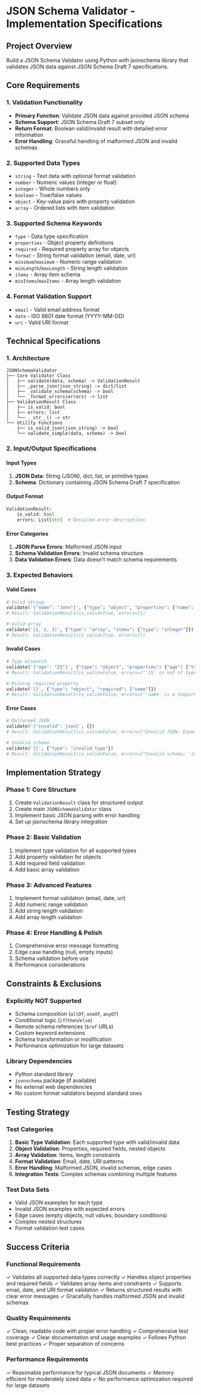 # JSON Schema Validator - Implementation Specifications

## Project Overview
Build a JSON Schema Validator using Python with jsonschema library that validates JSON data against JSON Schema Draft 7 specifications.

## Core Requirements

### 1. Validation Functionality
- **Primary Function**: Validate JSON data against provided JSON schema
- **Schema Support**: JSON Schema Draft 7 subset only
- **Return Format**: Boolean valid/invalid result with detailed error information
- **Error Handling**: Graceful handling of malformed JSON and invalid schemas

### 2. Supported Data Types
- `string` - Text data with optional format validation
- `number` - Numeric values (integer or float)
- `integer` - Whole numbers only
- `boolean` - True/false values
- `object` - Key-value pairs with property validation
- `array` - Ordered lists with item validation

### 3. Supported Schema Keywords
- `type` - Data type specification
- `properties` - Object property definitions
- `required` - Required property array for objects
- `format` - String format validation (email, date, uri)
- `minimum`/`maximum` - Numeric range validation
- `minLength`/`maxLength` - String length validation
- `items` - Array item schema
- `minItems`/`maxItems` - Array length validation

### 4. Format Validation Support
- `email` - Valid email address format
- `date` - ISO 8601 date format (YYYY-MM-DD)
- `uri` - Valid URI format

## Technical Specifications

### 1. Architecture
```
JSONSchemaValidator
├── Core Validator Class
│   ├── validate(data, schema) -> ValidationResult
│   ├── _parse_json(json_string) -> dict/list
│   ├── _validate_schema(schema) -> bool
│   └── _format_errors(errors) -> list
├── ValidationResult Class
│   ├── is_valid: bool
│   ├── errors: list
│   └── __str__() -> str
└── Utility Functions
    ├── is_valid_json(json_string) -> bool
    └── validate_simple(data, schema) -> bool
```

### 2. Input/Output Specifications

#### Input Types
1. **JSON Data**: String (JSON), dict, list, or primitive types
2. **Schema**: Dictionary containing JSON Schema Draft 7 specification

#### Output Format
```python
ValidationResult:
    is_valid: bool
    errors: List[str]  # Detailed error descriptions
```

#### Error Categories
1. **JSON Parse Errors**: Malformed JSON input
2. **Schema Validation Errors**: Invalid schema structure
3. **Data Validation Errors**: Data doesn't match schema requirements

### 3. Expected Behaviors

#### Valid Cases
```python
# Valid string
validate('{"name": "John"}', {"type": "object", "properties": {"name": {"type": "string"}}})
# Result: ValidationResult(is_valid=True, errors=[])

# Valid array
validate('[1, 2, 3]', {"type": "array", "items": {"type": "integer"}})
# Result: ValidationResult(is_valid=True, errors=[])
```

#### Invalid Cases
```python
# Type mismatch
validate('{"age": "25"}', {"type": "object", "properties": {"age": {"type": "integer"}}})
# Result: ValidationResult(is_valid=False, errors=["'25' is not of type 'integer'"])

# Missing required property
validate('{}', {"type": "object", "required": ["name"]})
# Result: ValidationResult(is_valid=False, errors=["'name' is a required property"])
```

#### Error Cases
```python
# Malformed JSON
validate('{"invalid": json}', {})
# Result: ValidationResult(is_valid=False, errors=["Invalid JSON: Expecting value: line 1 column 13"])

# Invalid schema
validate('{}', {"type": "invalid_type"})
# Result: ValidationResult(is_valid=False, errors=["Invalid schema: 'invalid_type' is not a valid type"])
```

## Implementation Strategy

### Phase 1: Core Structure
1. Create `ValidationResult` class for structured output
2. Create main `JSONSchemaValidator` class
3. Implement basic JSON parsing with error handling
4. Set up jsonschema library integration

### Phase 2: Basic Validation
1. Implement type validation for all supported types
2. Add property validation for objects
3. Add required field validation
4. Add basic array validation

### Phase 3: Advanced Features
1. Implement format validation (email, date, uri)
2. Add numeric range validation
3. Add string length validation
4. Add array length validation

### Phase 4: Error Handling & Polish
1. Comprehensive error message formatting
2. Edge case handling (null, empty inputs)
3. Schema validation before use
4. Performance considerations

## Constraints & Exclusions

### Explicitly NOT Supported
- Schema composition (`allOf`, `oneOf`, `anyOf`)
- Conditional logic (`if`/`then`/`else`)
- Remote schema references (`$ref` URLs)
- Custom keyword extensions
- Schema transformation or modification
- Performance optimization for large datasets

### Library Dependencies
- Python standard library
- `jsonschema` package (if available)
- No external web dependencies
- No custom format validators beyond standard ones

## Testing Strategy

### Test Categories
1. **Basic Type Validation**: Each supported type with valid/invalid data
2. **Object Validation**: Properties, required fields, nested objects
3. **Array Validation**: Items, length constraints
4. **Format Validation**: Email, date, URI patterns
5. **Error Handling**: Malformed JSON, invalid schemas, edge cases
6. **Integration Tests**: Complex schemas combining multiple features

### Test Data Sets
- Valid JSON examples for each type
- Invalid JSON examples with expected errors
- Edge cases (empty objects, null values, boundary conditions)
- Complex nested structures
- Format validation test cases

## Success Criteria

### Functional Requirements
✓ Validates all supported data types correctly
✓ Handles object properties and required fields
✓ Validates array items and constraints
✓ Supports email, date, and URI format validation
✓ Returns structured results with clear error messages
✓ Gracefully handles malformed JSON and invalid schemas

### Quality Requirements
✓ Clean, readable code with proper error handling
✓ Comprehensive test coverage
✓ Clear documentation and usage examples
✓ Follows Python best practices
✓ Proper separation of concerns

### Performance Requirements
✓ Reasonable performance for typical JSON documents
✓ Memory efficient for moderately sized data
✓ No performance optimization required for large datasets